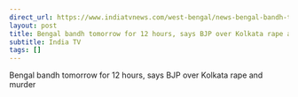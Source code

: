 ```yaml
---
direct_url: https://www.indiatvnews.com/west-bengal/news-bengal-bandh-tomorrow-for-12-hours-says-bjp-over-kolkata-rape-and-murder-updates-2024-08-27-948986
layout: post
title: Bengal bandh tomorrow for 12 hours, says BJP over Kolkata rape and murder
subtitle: India TV
tags: []
---
```


Bengal bandh tomorrow for 12 hours, says BJP over Kolkata rape and murder
